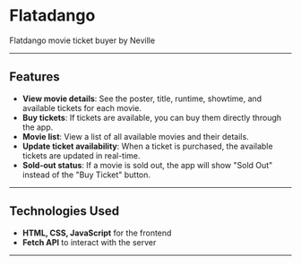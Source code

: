 # Flatadango

Flatdango movie ticket buyer by Neville 

---

## Features

- **View movie details**: See the poster, title, runtime, showtime, and available tickets for each movie.
- **Buy tickets**: If tickets are available, you can buy them directly through the app.
- **Movie list**: View a list of all available movies and their details.
- **Update ticket availability**: When a ticket is purchased, the available tickets are updated in real-time.
- **Sold-out status**: If a movie is sold out, the app will show "Sold Out" instead of the "Buy Ticket" button.

---

## Technologies Used

- **HTML, CSS, JavaScript** for the frontend
- **Fetch API** to interact with the server

---